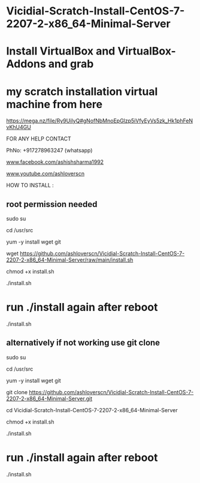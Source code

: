 # Vicidial-Scratch-Install-CentOS-7-2207-2-x86_64-Minimal-Server

# Install VirtualBox and VirtualBox-Addons and grab 
# my scratch installation virtual machine from here
https://mega.nz/file/Ry9UiIyQ#gNofNbMnoEpGlzp5iVfyEyVs5zk_Hk1phFeNvKhU4GU

FOR ANY HELP CONTACT 

PhNo: +917278963247 (whatsapp)

www.facebook.com/ashishsharma1992

www.youtube.com/ashloverscn

HOW TO INSTALL :
## root permission needed
sudo su

cd /usr/src

yum -y install wget git

wget https://github.com/ashloverscn/Vicidial-Scratch-Install-CentOS-7-2207-2-x86_64-Minimal-Server/raw/main/install.sh

chmod +x install.sh

./install.sh

# run ./install again after reboot
./install.sh

## alternatively if not working use git clone
sudo su

cd /usr/src

yum -y install wget git

git clone https://github.com/ashloverscn/Vicidial-Scratch-Install-CentOS-7-2207-2-x86_64-Minimal-Server.git

cd Vicidial-Scratch-Install-CentOS-7-2207-2-x86_64-Minimal-Server

chmod +x install.sh

./install.sh

# run ./install again after reboot
./install.sh




